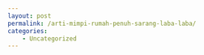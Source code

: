 ```yaml
---
layout: post
permalink: /arti-mimpi-rumah-penuh-sarang-laba-laba/
categories:
    - Uncategorized
---
```


